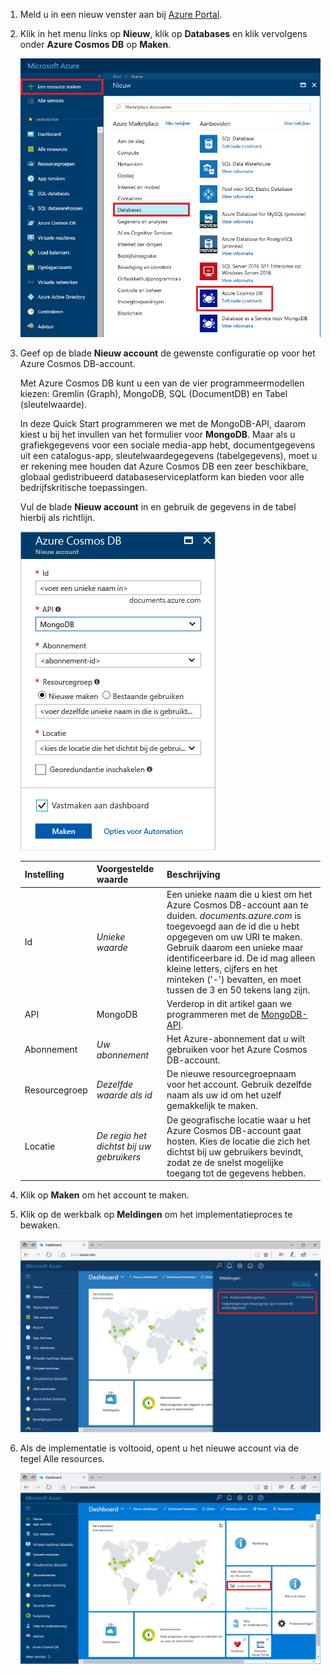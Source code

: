 1. Meld u in een nieuw venster aan bij [Azure Portal](https://portal.azure.com/).
2. Klik in het menu links op **Nieuw**, klik op **Databases** en klik vervolgens onder **Azure Cosmos DB** op **Maken**.
   
   ![Schermopname van Azure Portal waarbij Meer services en Azure Cosmos DB zijn gemarkeerd](./media/cosmos-db-create-dbaccount-mongodb/create-nosql-db-databases-json-tutorial-1.png)

3. Geef op de blade **Nieuw account** de gewenste configuratie op voor het Azure Cosmos DB-account. 

    Met Azure Cosmos DB kunt u een van de vier programmeermodellen kiezen: Gremlin (Graph), MongoDB, SQL (DocumentDB) en Tabel (sleutelwaarde). 
       
    In deze Quick Start programmeren we met de MongoDB-API, daarom kiest u bij het invullen van het formulier voor **MongoDB**. Maar als u grafiekgegevens voor een sociale media-app hebt, documentgegevens uit een catalogus-app, sleutelwaardegegevens (tabelgegevens), moet u er rekening mee houden dat Azure Cosmos DB een zeer beschikbare, globaal gedistribueerd databaseserviceplatform kan bieden voor alle bedrijfskritische toepassingen.

    Vul de blade **Nieuw account** in en gebruik de gegevens in de tabel hierbij als richtlijn.
 
    ![Schermopname van de blade Nieuwe Azure Cosmos DB](./media/cosmos-db-create-dbaccount-mongodb/create-nosql-db-databases-json-tutorial-2.png)
   
    Instelling|Voorgestelde waarde|Beschrijving
    ---|---|---
    Id|*Unieke waarde*|Een unieke naam die u kiest om het Azure Cosmos DB-account aan te duiden. *documents.azure.com* is toegevoegd aan de id die u hebt opgegeven om uw URI te maken. Gebruik daarom een unieke maar identificeerbare id. De id mag alleen kleine letters, cijfers en het minteken ('-') bevatten, en moet tussen de 3 en 50 tekens lang zijn.
    API|MongoDB|Verderop in dit artikel gaan we programmeren met de [MongoDB-API](../articles/documentdb/documentdb-protocol-mongodb.md).|
    Abonnement|*Uw abonnement*|Het Azure-abonnement dat u wilt gebruiken voor het Azure Cosmos DB-account. 
    Resourcegroep|*Dezelfde waarde als id*|De nieuwe resourcegroepnaam voor het account. Gebruik dezelfde naam als uw id om het uzelf gemakkelijk te maken. 
    Locatie|*De regio het dichtst bij uw gebruikers*|De geografische locatie waar u het Azure Cosmos DB-account gaat hosten. Kies de locatie die zich het dichtst bij uw gebruikers bevindt, zodat ze de snelst mogelijke toegang tot de gegevens hebben.

4. Klik op **Maken** om het account te maken.
5. Klik op de werkbalk op **Meldingen** om het implementatieproces te bewaken.

    ![De melding Implementatie is gestart](./media/cosmos-db-create-dbaccount-mongodb/azure-documentdb-nosql-notification.png)

6.  Als de implementatie is voltooid, opent u het nieuwe account via de tegel Alle resources. 

    ![DocumentDB-account op de tegel Alle resources](./media/cosmos-db-create-dbaccount-mongodb/azure-documentdb-all-resources.png)
